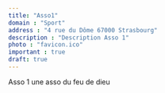 ```yaml
---
title: "Asso1"
domain : "Sport"
address : "4 rue du Dôme 67000 Strasbourg"
description : "Description Asso 1"
photo : "favicon.ico"
important : true
draft: true
---
```

Asso 1 une asso du feu de dieu